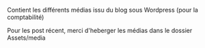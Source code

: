 Contient les différents médias issu du blog sous Wordpress (pour la comptabilité)

Pour les post récent, merci d'heberger les médias dans le dossier Assets/media